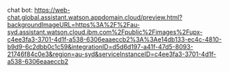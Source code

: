 chat bot:  https://web-chat.global.assistant.watson.appdomain.cloud/preview.html?backgroundImageURL=https%3A%2F%2Fau-syd.assistant.watson.cloud.ibm.com%2Fpublic%2Fimages%2Fupx-c4ee3fa3-3701-4d1f-a538-6306eaaeccb2%3A%3Ae14db133-ec4c-4810-b9d9-6c2dbb0c1c59&integrationID=d5d6d197-a41f-47d5-8093-21746f84c0e3&region=au-syd&serviceInstanceID=c4ee3fa3-3701-4d1f-a538-6306eaaeccb2

